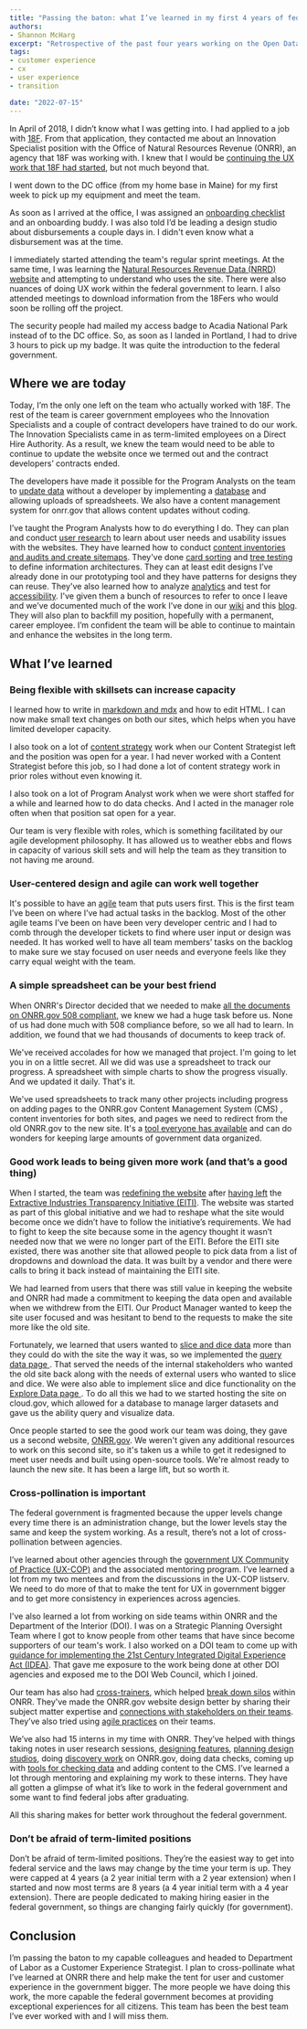 ```yaml
---
title: "Passing the baton: what I’ve learned in my first 4 years of federal service"
authors:
- Shannon McHarg
excerpt: "Retrospective of the past four years working on the Open Data, Design, and Developement team."
tags:
- customer experience
- cx
- user experience
- transition

date: "2022-07-15"
---
```


In April of 2018, I didn’t know what I was getting into. I had applied to a job with [18F](https://18f.gsa.gov/). From that application, they contacted me about an Innovation Specialist position with the Office of Natural Resources Revenue (ONRR), an agency that 18F was working with. I knew that I would be [continuing the UX work that 18F had started](https://18f.gsa.gov/2018/05/01/lessons-from-an-18f-product-transition/), but not much beyond that.

I went down to the DC office (from my home base in Maine) for my first week to pick up my equipment and meet the team.

As soon as I arrived at the office, I was assigned an [onboarding checklist](https://blog-nrrd.doi.gov/Intern-Onboarding/) and an onboarding buddy. I was also told I’d be leading a design studio about disbursements a couple days in. I didn't even know what a disbursement was at the time.

I immediately started attending the team's regular sprint meetings.  At the same time, I was learning the [Natural Resources Revenue Data (NRRD) website](https://revenuedata.doi.gov/) and attempting to understand who uses the site. There were also nuances of doing UX work within the federal government to learn. I also attended meetings to download information from the 18Fers who would soon be rolling off the project.

The security people had mailed my access badge to Acadia National Park instead of to the DC office. So, as soon as I landed in Portland, I had to drive 3 hours to pick up my badge. It was quite the introduction to the federal government.
## Where we are today
Today, I’m the only one left on the team who actually worked with 18F. The rest of the team is career government employees who the Innovation Specialists and a couple of contract developers have trained to do our work. The Innovation Specialists came in as term-limited employees on a Direct Hire Authority. As a result, we knew the team would need to be able to continue to update the website once we termed out and the contract developers’ contracts ended.

The developers have made it possible for the Program Analysts on the team to [update data](https://blog-nrrd.doi.gov/building-technical-with-team-members/) without a developer by implementing a [database](https://blog-nrrd.doi.gov/moving-to-database/) and allowing uploads of spreadsheets. We also have a content management system for onrr.gov that allows content updates without coding.

I’ve taught the Program Analysts how to do everything I do. They can plan and conduct [user research](https://blog-nrrd.doi.gov/usability-testing-training/) to learn about user needs and usability issues with the websites. They have learned how to conduct [content inventories and audits and create sitemaps](https://blog-nrrd.doi.gov/intern-experience). They've done [card sorting](https://blog-nrrd.doi.gov/card-sort/) and [tree testing](https://blog-nrrd.doi.gov/treetest/) to define information architectures. They can at least edit designs I’ve already done in our prototyping tool and they have patterns for designs they can reuse. They've also learned how to analyze [analytics](https://github.com/ONRR/nrrd/wiki/Analytics) and test for [accessibility](https://blog-nrrd.doi.gov/508-Study/). I've given them a bunch of resources to refer to once I leave and we’ve documented much of the work I’ve done in our [wiki](https://github.com/ONRR/nrrd/wiki) and this [blog](https://blog-nrrd.doi.gov/). They will also plan to backfill my position, hopefully with a permanent, career employee.
I’m confident the team will be able to continue to maintain and enhance the websites in the long term.
## What I’ve learned
### Being flexible with skillsets can increase capacity
I learned how to write in [markdown and mdx](https://blog-nrrd.doi.gov/implementing-mdx/) and how to edit HTML. I can now make small text changes on both our sites, which helps when you have limited developer capacity.

I also took on a lot of [content strategy](https://blog-nrrd.doi.gov/making-tough-content-choices/) work when our Content Strategist left and the position was open for a year. I had never worked with a Content Strategist before this job, so I had done a lot of content strategy work in prior roles without even knowing it.

I also took on a lot of Program Analyst work when we were short staffed for a while and learned how to do data checks. And I acted in the manager role often when that position sat open for a year.

Our team is very flexible with roles, which is something facilitated by our agile development philosophy. It has allowed us to weather ebbs and flows in capacity of various skill sets and will help the team as they transition to not having me around.
### User-centered design and agile can work well together
It's possible to have an [agile]( https://blog-nrrd.doi.gov/agile/) team that puts users first. This is the first team I’ve been on where I’ve had actual tasks in the backlog. Most of the other agile teams I’ve been on have been very developer centric and I had to comb through the developer tickets to find where user input or design was needed. It has worked well to have all team members’ tasks on the backlog to make sure we stay focused on user needs and everyone feels like they carry equal weight with the team.
### A simple spreadsheet can be your best friend
When ONRR's Director decided that we needed to make [all the documents on ONRR.gov 508 compliant](https://blog-nrrd.doi.gov/accessibility/), we knew we had a huge task before us. None of us had done much with 508 compliance before, so we all had to learn. In addition, we found that we had thousands of documents to keep track of.

We've received accolades for how we managed that project. I'm going to let you in on a little secret. All we did was use a spreadsheet to track our progress. A spreadsheet with simple charts to show the   progress visually. And we updated it daily. That's it.

We've used spreadsheets to track many other projects including progress on adding pages to the ONRR.gov Content Management System (CMS) , content inventories for both sites, and pages we need to redirect from the old ONRR.gov to the new site. It's a [tool everyone has available](https://blog-nrrd.doi.gov/tool-agnostic/) and can do wonders for keeping large amounts of government data organized.

### Good work leads to being given more work (and that’s a good thing)
When I started, the team was [redefining the website](https://blog-nrrd.doi.gov/homepage-revamp/) after [having left](https://eiti.org/sites/default/files/attachments/signed_eiti_withdraw_11-17.pdf) the [Extractive Industries Transparency Initiative (EITI)](https://eiti.org/). The website was started as part of this global initiative and we had to reshape what the site would become once we didn’t have to follow the initiative’s requirements. We had to fight to keep the site because some in the agency thought it wasn’t needed now that we were no longer part of the EITI. Before the EITI site existed, there was another site that allowed people to pick data from a list of dropdowns and download the data. It was built by a vendor and there were calls to bring it back instead of maintaining the EITI site.

We had learned from users that there was still value in keeping the website and ONRR had made a commitment to keeping the data open and available when we withdrew from the EITI. Our Product Manager wanted to keep the site user focused and was hesitant to bend to the requests to make the site more like the old site.

Fortunately, we learned that users wanted to [slice and dice data](https://blog-nrrd.doi.gov/open-data-useful/) more than they could do with the site the way it was, so we implemented the [query data page ](https://revenuedata.doi.gov/query-data). That served the needs of the internal stakeholders who wanted the old site back along with the needs of external users who wanted to slice and dice. We were also able to implement slice and dice functionality on the [Explore Data page ](https://revenuedata.doi.gov/explore). To do all this we had to we started hosting the site on cloud.gov, which allowed for a database to manage larger datasets and gave us the ability query and visualize data.

Once people started to see the good work our team was doing, they gave us a second website, [ONRR.gov](https://www.onrr.gov/). We weren't given any additional resources to work on this second site, so it's taken us a while to get it redesigned to meet user needs and built using open-source tools. We're almost ready to launch the new site. It has been a large lift, but so worth it.

### Cross-pollination is important
The federal government is fragmented because the upper levels change every time there is an administration change, but the lower levels stay the same and keep the system working. As a result, there’s not a lot of cross-pollination between agencies.

I’ve learned about other agencies through the [government UX Community of Practice (UX-COP)](https://digital.gov/communities/user-experience/) and the associated mentoring program. I’ve learned a lot from my two mentees and from the discussions in the UX-COP listserv. We need to do more of that to make the tent for UX in government bigger and to get more consistency in experiences across agencies.

I've also learned a lot from working on side teams within ONRR and the Department of the Interior (DOI). I was on a Strategic Planning Oversight Team where I got to know people from other teams that have since become supporters of our team's work. I also worked on a DOI team to come up with [guidance for implementing the 21st Century Integrated Digital Experience Act (IDEA)](https://www.doi.gov/sites/doi.gov/files/21st-century-idea-implementation-guidance-final-09242021.pdf). That gave me exposure to the work being done at other DOI agencies and exposed me to the DOI Web Council, which I joined.

Our team has also had [cross-trainers](https://blog-nrrd.doi.gov/Cross-training/), which helped [break down silos](https://blog-nrrd.doi.gov/breaking-down-silos-by-cross-training/) within ONRR. They've made the ONRR.gov website design better by sharing their subject matter expertise and [connections with stakeholders on their teams](https://blog-nrrd.doi.gov/troubleshooting/). They’ve also tried using [agile practices](https://blog-nrrd.doi.gov/agile-methodology/) on their teams.

We’ve also had 15 interns in my time with ONRR. They’ve helped with things taking notes in user research sessions, [designing features](https://blog-nrrd.doi.gov/homepage-graphic/), [planning design studios](https://blog-nrrd.doi.gov/trends-design-studio/), doing [discovery work](https://blog-nrrd.doi.gov/intern-onrr-dot-gov/) on ONRR.gov, doing data checks, coming up with [tools for checking data](https://blog-nrrd.doi.gov/intern-blog-post/) and adding content to the CMS. I’ve learned a lot through mentoring and explaining my work to these interns. They have all gotten a glimpse of what it’s like to work in the federal government and some want to find federal jobs after graduating.

All this sharing makes for better work throughout the federal government.
### Don’t be afraid of term-limited positions
Don’t be afraid of term-limited positions. They’re the easiest way to get into federal service and the laws may change by the time your term is up. They were capped at 4 years (a 2 year initial term with a 2 year extension) when I started and now most terms are 8 years   (a 4 year initial term with a 4 year extension). There are people dedicated to making hiring easier in the federal government, so things are changing fairly quickly (for government).
## Conclusion
I’m passing the baton to my capable colleagues and headed to Department of Labor as a Customer Experience Strategist. I plan to cross-pollinate what I’ve learned at ONRR there and help make the tent for user and customer experience in the government bigger. The more people we have doing this work, the more capable the federal government becomes at providing exceptional experiences for all citizens. This team has been the best team I’ve ever worked with and I will miss them.
